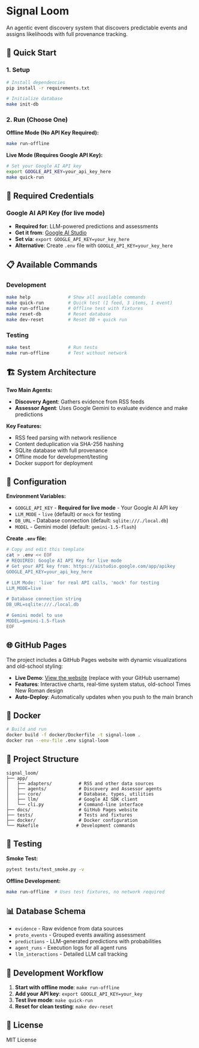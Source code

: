 # Signal Loom

An agentic event discovery system that discovers predictable events and assigns likelihoods with full provenance tracking.

## 🚀 Quick Start

### 1. Setup
```bash
# Install dependencies
pip install -r requirements.txt

# Initialize database
make init-db
```

### 2. Run (Choose One)

**Offline Mode (No API Key Required):**
```bash
make run-offline
```

**Live Mode (Requires Google API Key):**
```bash
# Set your Google AI API key
export GOOGLE_API_KEY=your_api_key_here
make quick-run
```

## 🔑 Required Credentials

### Google AI API Key (for live mode)
- **Required for**: LLM-powered predictions and assessments
- **Get it from**: [Google AI Studio](https://aistudio.google.com/app/apikey)
- **Set via**: `export GOOGLE_API_KEY=your_key_here`
- **Alternative**: Create `.env` file with `GOOGLE_API_KEY=your_key_here`

## 📋 Available Commands

### Development
```bash
make help              # Show all available commands
make quick-run         # Quick test (1 feed, 3 items, 1 event)
make run-offline       # Offline test with fixtures
make reset-db          # Reset database
make dev-reset         # Reset DB + quick run
```

### Testing
```bash
make test              # Run tests
make run-offline       # Test without network
```

## 🏗️ System Architecture

**Two Main Agents:**
- **Discovery Agent**: Gathers evidence from RSS feeds
- **Assessor Agent**: Uses Google Gemini to evaluate evidence and make predictions

**Key Features:**
- RSS feed parsing with network resilience
- Content deduplication via SHA-256 hashing
- SQLite database with full provenance
- Offline mode for development/testing
- Docker support for deployment

## 🔧 Configuration

**Environment Variables:**
- `GOOGLE_API_KEY` - **Required for live mode** - Your Google AI API key
- `LLM_MODE` - `live` (default) or `mock` for testing
- `DB_URL` - Database connection (default: `sqlite:///./local.db`)
- `MODEL` - Gemini model (default: `gemini-1.5-flash`)

**Create `.env` file:**
```bash
# Copy and edit this template
cat > .env << EOF
# REQUIRED: Google AI API Key for live mode
# Get your API key from: https://aistudio.google.com/app/apikey
GOOGLE_API_KEY=your_api_key_here

# LLM Mode: 'live' for real API calls, 'mock' for testing
LLM_MODE=live

# Database connection string
DB_URL=sqlite:///./local.db

# Gemini model to use
MODEL=gemini-1.5-flash
EOF
```

## 🌐 GitHub Pages

The project includes a GitHub Pages website with dynamic visualizations and old-school styling:

- **Live Demo**: [View the website](https://yourusername.github.io/signal_loom) (replace with your GitHub username)
- **Features**: Interactive charts, real-time system status, old-school Times New Roman design
- **Auto-Deploy**: Automatically updates when you push to the main branch

## 🐳 Docker

```bash
# Build and run
docker build -f docker/Dockerfile -t signal-loom .
docker run --env-file .env signal-loom
```

## 📁 Project Structure

```
signal_loom/
├── app/
│   ├── adapters/          # RSS and other data sources
│   ├── agents/            # Discovery and Assessor agents
│   ├── core/              # Database, types, utilities
│   ├── llm/               # Google AI SDK client
│   └── cli.py             # Command-line interface
├── docs/                  # GitHub Pages website
├── tests/                 # Tests and fixtures
├── docker/                # Docker configuration
└── Makefile              # Development commands
```

## 🧪 Testing

**Smoke Test:**
```bash
pytest tests/test_smoke.py -v
```

**Offline Development:**
```bash
make run-offline  # Uses test fixtures, no network required
```

## 📊 Database Schema

- `evidence` - Raw evidence from data sources
- `proto_events` - Grouped events awaiting assessment  
- `predictions` - LLM-generated predictions with probabilities
- `agent_runs` - Execution logs for all agent runs
- `llm_interactions` - Detailed LLM call tracking

## 🔄 Development Workflow

1. **Start with offline mode**: `make run-offline`
2. **Add your API key**: `export GOOGLE_API_KEY=your_key`
3. **Test live mode**: `make quick-run`
4. **Reset for clean testing**: `make dev-reset`

## 📝 License

MIT License